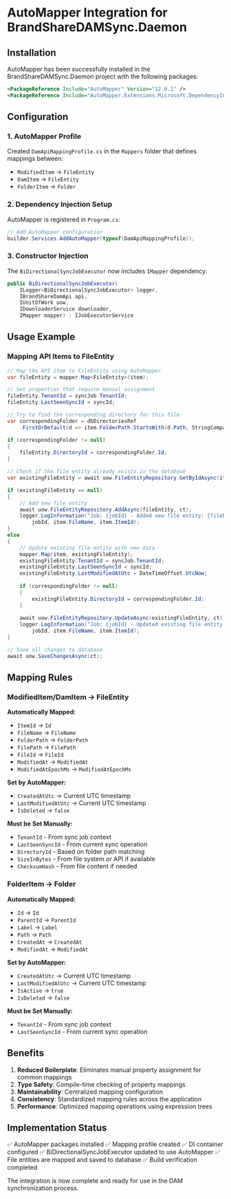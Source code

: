 # AutoMapper Integration for BrandShareDAMSync.Daemon

## Installation

AutoMapper has been successfully installed in the BrandShareDAMSync.Daemon project with the following packages:

```xml
<PackageReference Include="AutoMapper" Version="12.0.1" />
<PackageReference Include="AutoMapper.Extensions.Microsoft.DependencyInjection" Version="12.0.1" />
```

## Configuration

### 1. AutoMapper Profile

Created `DamApiMappingProfile.cs` in the `Mappers` folder that defines mappings between:

- `ModifiedItem` → `FileEntity`
- `DamItem` → `FileEntity`  
- `FolderItem` → `Folder`

### 2. Dependency Injection Setup

AutoMapper is registered in `Program.cs`:

```csharp
// Add AutoMapper configuration
builder.Services.AddAutoMapper(typeof(DamApiMappingProfile));
```

### 3. Constructor Injection

The `BiDirectionalSyncJobExecutor` now includes `IMapper` dependency:

```csharp
public BiDirectionalSyncJobExecutor(
    ILogger<BiDirectionalSyncJobExecutor> logger, 
    IBrandShareDamApi api, 
    IUnitOfWork uow, 
    IDownloaderService downloader, 
    IMapper mapper) : IJobExecutorService
```

## Usage Example

### Mapping API Items to FileEntity

```csharp
// Map the API item to FileEntity using AutoMapper
var fileEntity = mapper.Map<FileEntity>(item);

// Set properties that require manual assignment
fileEntity.TenantId = syncJob.TenantId;
fileEntity.LastSeenSyncId = syncId;

// Try to find the corresponding directory for this file
var correspondingFolder = dbDirectoriesRef
    .FirstOrDefault(d => item.FolderPath.StartsWith(d.Path, StringComparison.OrdinalIgnoreCase));

if (correspondingFolder != null)
{
    fileEntity.DirectoryId = correspondingFolder.Id;
}

// Check if the file entity already exists in the database
var existingFileEntity = await uow.FileEntityRepository.GetByIdAsync(item.ItemId, ct);

if (existingFileEntity == null)
{
    // Add new file entity
    await uow.FileEntityRepository.AddAsync(fileEntity, ct);
    logger.LogInformation("Job: {jobId} - Added new file entity: {fileName} (ID: {itemId})", 
        jobId, item.FileName, item.ItemId);
}
else
{
    // Update existing file entity with new data
    mapper.Map(item, existingFileEntity);
    existingFileEntity.TenantId = syncJob.TenantId;
    existingFileEntity.LastSeenSyncId = syncId;
    existingFileEntity.LastModifiedAtUtc = DateTimeOffset.UtcNow;
    
    if (correspondingFolder != null)
    {
        existingFileEntity.DirectoryId = correspondingFolder.Id;
    }
    
    await uow.FileEntityRepository.UpdateAsync(existingFileEntity, ct);
    logger.LogInformation("Job: {jobId} - Updated existing file entity: {fileName} (ID: {itemId})", 
        jobId, item.FileName, item.ItemId);
}

// Save all changes to database
await uow.SaveChangesAsync(ct);
```

## Mapping Rules

### ModifiedItem/DamItem → FileEntity

**Automatically Mapped:**
- `ItemId` → `Id`
- `FileName` → `FileName`
- `FolderPath` → `FolderPath`
- `FilePath` → `FilePath`
- `FileId` → `FileId`
- `ModifiedAt` → `ModifiedAt`
- `ModifiedAtEpochMs` → `ModifiedAtEpochMs`

**Set by AutoMapper:**
- `CreatedAtUtc` → Current UTC timestamp
- `LastModifiedAtUtc` → Current UTC timestamp
- `IsDeleted` → `false`

**Must be Set Manually:**
- `TenantId` - From sync job context
- `LastSeenSyncId` - From current sync operation
- `DirectoryId` - Based on folder path matching
- `SizeInBytes` - From file system or API if available
- `ChecksumHash` - From file content if needed

### FolderItem → Folder

**Automatically Mapped:**
- `Id` → `Id`
- `ParentId` → `ParentId`
- `Label` → `Label`
- `Path` → `Path`
- `CreatedAt` → `CreatedAt`
- `ModifiedAt` → `ModifiedAt`

**Set by AutoMapper:**
- `CreatedAtUtc` → Current UTC timestamp
- `LastModifiedAtUtc` → Current UTC timestamp
- `IsActive` → `true`
- `IsDeleted` → `false`

**Must be Set Manually:**
- `TenantId` - From sync job context
- `LastSeenSyncId` - From current sync operation

## Benefits

1. **Reduced Boilerplate**: Eliminates manual property assignment for common mappings
2. **Type Safety**: Compile-time checking of property mappings
3. **Maintainability**: Centralized mapping configuration
4. **Consistency**: Standardized mapping rules across the application
5. **Performance**: Optimized mapping operations using expression trees

## Implementation Status

✅ AutoMapper packages installed
✅ Mapping profile created
✅ DI container configured
✅ BiDirectionalSyncJobExecutor updated to use AutoMapper
✅ File entities are mapped and saved to database
✅ Build verification completed

The integration is now complete and ready for use in the DAM synchronization process.